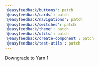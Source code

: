 ```yaml
---
'@easyfeedback/buttons': patch
'@easyfeedback/cards': patch
'@easyfeedback/navigations': patch
'@easyfeedback/switches': patch
'@easyfeedback/theme': patch
'@easyfeedback/utils': patch
'@easyfeedback/create-component': patch
'@easyfeedback/test-utils': patch
---
```


Downgrade to Yarn 1
